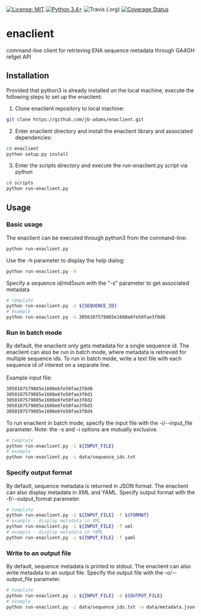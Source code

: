 [![License: MIT](https://img.shields.io/badge/License-MIT-yellow.svg)](https://opensource.org/licenses/MIT)
[![Python 3.4+](https://img.shields.io/badge/python-3.4+-blue.svg)](https://www.python.org/downloads/release/python-372/)
![Travis (.org)](https://img.shields.io/travis/jb-adams/enaclient.svg)
[![Coverage Status](https://coveralls.io/repos/github/jb-adams/enaclient/badge.svg?branch=master)](https://coveralls.io/github/jb-adams/enaclient?branch=master)

# enaclient
command-line client for retrieving ENA sequence metadata through GA4GH refget API

## Installation

Provided that python3 is already installed on the local machine, execute the following steps to set up the enaclient:

1. Clone enaclient repository to local machine:
```bash
git clone https://github.com/jb-adams/enaclient.git
```
2. Enter enaclient directory and install the enaclient library and associated dependencies:
```bash
cd enaclient
python setup.py install
```
3. Enter the scripts directory and execute the run-enaclient.py script via python
```bash
cd scripts
python run-enaclient.py
```

## Usage

### Basic usage

The enaclient can be executed through python3 from the command-line:
```bash
python run-enaclient.py
```

Use the -h parameter to display the help dialog:
```bash
python run-enaclient.py -h
```

Specify a sequence id/md5sum with the "-s" parameter to get associated metadata
```bash
# template
python run-enaclient.py -s ${SEQUENCE_ID}
# example
python run-enaclient.py -s 3050107579885e1608e6fe50fae3f8d0
```

### Run in batch mode
By default, the enaclient only gets metadata for a single sequence id. The enaclient can also be run in batch mode, where metadata is retrieved for multiple sequence ids. To run in batch mode, write a text file with each sequence id of interest on a separate line. <br/><br/>Example input file:
```bash
3050107579885e1608e6fe50fae3f8d0
3050107579885e1608e6fe50fae3f8d1
3050107579885e1608e6fe50fae3f8d2
3050107579885e1608e6fe50fae3f8d3
3050107579885e1608e6fe50fae3f8d4
```

To run enaclient in batch mode, specify the input file with the -i/--input_file parameter. Note: the -s and -i options are mutually exclusive.
```bash
# template
python run-enaclient.py -i ${INPUT_FILE}
# example
python run-enaclient.py -i data/sequence_ids.txt
```

### Specify output format
By default, sequence metadata is returned in JSON format. The enaclient can also display metadata in XML and YAML. Specify output format with the -f/--output_format parameter.
```bash
# template
python run-enaclient.py -i ${INPUT_FILE} -f ${FORMAT}
# example - display metadata in XML
python run-enaclient.py -i ${INPUT_FILE} -f xml
# example - display metadata in YAML
python run-enaclient.py -i ${INPUT_FILE} -f yaml
```

### Write to an output file
By default, sequence metadata is printed to stdout. The enaclient can also write metadata to an output file. Specify the output file with the -o/--output_file parameter.
```bash
# template
python run-enaclient.py -i ${INPUT_FILE} -o ${OUTPUT_FILE}
# example
python run-enaclient.py -i data/sequence_ids.txt -o data/metadata.json
```
